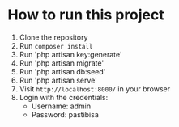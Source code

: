 # How to run this project
1. Clone the repository
2. Run `composer install`
3. Run 'php artisan key:generate'
4. Run 'php artisan migrate'
5. Run 'php artisan db:seed'
6. Run 'php artisan serve'
7. Visit `http://localhost:8000/` in your browser
8. Login with the credentials:
    - Username: admin
    - Password: pastibisa
